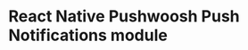 React Native Pushwoosh Push Notifications module
===================================================
